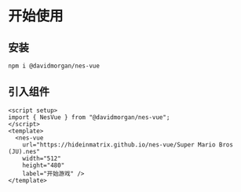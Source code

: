 # 开始使用

## 安装

```shell
npm i @davidmorgan/nes-vue
```

## 引入组件

```vue
<script setup>
import { NesVue } from "@davidmorgan/nes-vue";
</script>
<template>
  <nes-vue
    url="https://hideinmatrix.github.io/nes-vue/Super Mario Bros (JU).nes"
    width="512"
    height="480"
    label="开始游戏" />
</template>
```
